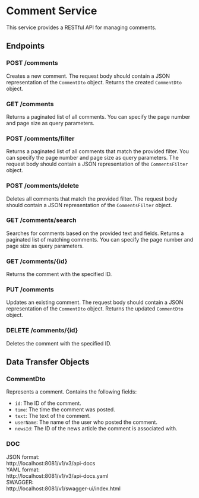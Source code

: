 # Comment Service

This service provides a RESTful API for managing comments.

## Endpoints

### POST /comments
Creates a new comment. The request body should contain a JSON representation of the `CommentDto` object. Returns the created `CommentDto` object.

### GET /comments
Returns a paginated list of all comments. You can specify the page number and page size as query parameters.

### POST /comments/filter
Returns a paginated list of all comments that match the provided filter. You can specify the page number and page size as query parameters. The request body should contain a JSON representation of the `CommentsFilter` object.

### POST /comments/delete
Deletes all comments that match the provided filter. The request body should contain a JSON representation of the `CommentsFilter` object.

### GET /comments/search
Searches for comments based on the provided text and fields. Returns a paginated list of matching comments. You can specify the page number and page size as query parameters.

### GET /comments/{id}
Returns the comment with the specified ID.

### PUT /comments
Updates an existing comment. The request body should contain a JSON representation of the `CommentDto` object. Returns the updated `CommentDto` object.

### DELETE /comments/{id}
Deletes the comment with the specified ID.

## Data Transfer Objects

### CommentDto
Represents a comment. Contains the following fields:
- `id`: The ID of the comment.
- `time`: The time the comment was posted.
- `text`: The text of the comment.
- `userName`: The name of the user who posted the comment.
- `newsId`: The ID of the news article the comment is associated with.


### DOC
JSON format:<br/>
http://localhost:8081/v1/v3/api-docs<br/>
YAML format:<br/>
http://localhost:8081/v1/v3/api-docs.yaml<br/>
SWAGGER:<br/>
http://localhost:8081/v1/swagger-ui/index.html<br/>